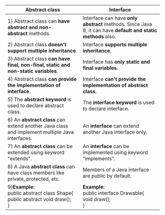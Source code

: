 |Abstract class|Interface|
|---|---|
|1) Abstract class can **have abstract and non-abstract** methods.|Interface can have **only abstract** methods. Since Java 8, it can have **default and static methods** also.|
|2) Abstract class **doesn't support multiple inheritance**.|Interface **supports multiple inheritance**.|
|3) Abstract class **can have final, non-final, static and non-static variables**.|Interface has **only static and final variables**.|
|4) Abstract class **can provide the implementation of interface**.|Interface **can't provide the implementation of abstract class**.|
|5) The **abstract keyword** is used to declare abstract class.|The **interface keyword** is used to declare interface.|
|6) An **abstract class** can extend another Java class and implement multiple Java interfaces.|An **interface** can extend another Java interface only.|
|7) An **abstract class** can be extended using keyword "extends".|An **interface** can be implemented using keyword "implements".|
|8) A Java **abstract class** can have class members like private, protected, etc.|Members of a Java interface are public by default.|
|9)**Example:**  <br>public abstract class Shape{  <br>public abstract void draw();  <br>}|**Example:**  <br>public interface Drawable{  <br>void draw();  <br>}|